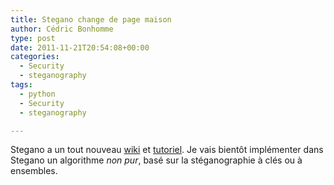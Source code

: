 ```yaml
---
title: Stegano change de page maison
author: Cédric Bonhomme
type: post
date: 2011-11-21T20:54:08+00:00
categories:
  - Security
  - steganography
tags:
  - python
  - Security
  - steganography

---
```

Stegano a un tout nouveau [wiki][1] et [tutoriel][2]. Je vais bientôt implémenter dans Stegano un algorithme _non pur_, basé sur la stéganographie à clés ou à ensembles.

 [1]: http://projects.cedricbonhomme.org/projects/stegano/wiki
 [2]: http://projects.cedricbonhomme.org/projects/stegano/wiki/Tutorial